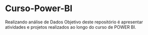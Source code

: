 # Curso-Power-BI
Realizando análise de Dados
Objetivo deste repositório é apresentar atividades e projetos realizados ao longo do curso de POWER BI.
